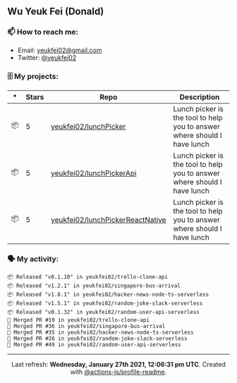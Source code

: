 ## Wu Yeuk Fei (Donald)

### 📫 How to reach me:

- Email: [yeukfei02@gmail.com](yeukfei02@gmail.com)
- Twitter: [@yeukfei02](https://twitter.com/yeukfei02)

### 🗄 My projects:

|*|Stars|Repo|Description|
|---|---|---|---|
| 📦 | 5 | [yeukfei02/lunchPicker](https://github.com/yeukfei02/lunchPicker) | Lunch picker is the tool to help you to answer where should I have lunch |
| 📦 | 5 | [yeukfei02/lunchPickerApi](https://github.com/yeukfei02/lunchPickerApi) | Lunch picker is the tool to help you to answer where should I have lunch |
| 📦 | 5 | [yeukfei02/lunchPickerReactNative](https://github.com/yeukfei02/lunchPickerReactNative) | Lunch picker is the tool to help you to answer where should I have lunch |

### 🗣 My activity:

```
📦 Released "v0.1.10" in yeukfei02/trello-clone-api
📦 Released "v1.2.1" in yeukfei02/singapore-bus-arrival
📦 Released "v1.8.1" in yeukfei02/hacker-news-node-ts-serverless
📦 Released "v1.5.1" in yeukfei02/random-joke-slack-serverless
📦 Released "v0.1.32" in yeukfei02/random-user-api-serverless
🎉 Merged PR #19 in yeukfei02/trello-clone-api
🎉 Merged PR #36 in yeukfei02/singapore-bus-arrival
🎉 Merged PR #35 in yeukfei02/hacker-news-node-ts-serverless
🎉 Merged PR #26 in yeukfei02/random-joke-slack-serverless
🎉 Merged PR #49 in yeukfei02/random-user-api-serverless
```

<!-- <img src="https://github-readme-stats.vercel.app/api?username=yeukfei02&show_icons=true&count_private=true&theme=radical" />

<img src="https://github-readme-stats.vercel.app/api/top-langs/?username=yeukfei02&theme=radical" /> -->

---

<p align="center">Last refresh: <b>Wednesday, January 27th 2021, 12:06:31 pm UTC</b>. Created with <a href=https://github.com/marketplace/actions/profile-readme>@actions-js/profile-readme</a>.</p>
